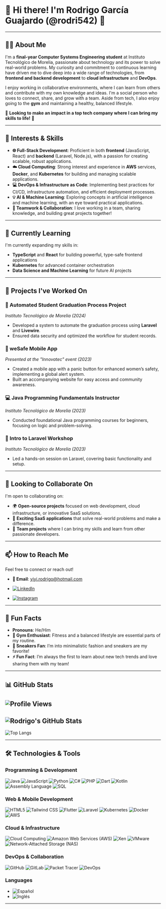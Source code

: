 # 🌟 Hi there! I'm Rodrigo García Guajardo (@rodri542) 🌟

---

## 👨‍💻 About Me

I'm a **final-year Computer Systems Engineering student** at Instituto Tecnológico de Morelia, passionate about technology and its power to solve real-world problems.
My curiosity and commitment to continuous learning have driven me to dive deep into a wide range of technologies, from **frontend and backend development** to **cloud infrastructure** and **DevOps**. 

I enjoy working in collaborative environments, where I can learn from others and contribute with my own knowledge and ideas.
I'm a social person who loves to connect, share, and grow with a team. Aside from tech, I also enjoy going to the **gym** and maintaining a healthy, balanced lifestyle.

🌟 **Looking to make an impact in a top tech company where I can bring my skills to life!** 🌟

---

## 👀 Interests & Skills

- **🌐 Full-Stack Development**: Proficient in both **frontend** (JavaScript, React) and **backend** (Laravel, Node.js), with a passion for creating scalable, robust applications.
- **☁️ Cloud Computing**: Strong interest and experience in **AWS** services, **Docker**, and **Kubernetes** for building and managing scalable applications.
- **💻 DevOps & Infrastructure as Code**: Implementing best practices for CI/CD, infrastructure automation, and efficient deployment processes.
- **💡 AI & Machine Learning**: Exploring concepts in artificial intelligence and machine learning, with an eye toward practical applications.
- **💼 Teamwork & Collaboration**: I love working in a team, sharing knowledge, and building great projects together!

---

## 🌱 Currently Learning

I'm currently expanding my skills in:
- **TypeScript** and **React** for building powerful, type-safe frontend applications
- **Kubernetes** for advanced container orchestration
- **Data Science and Machine Learning** for future AI projects

---

## 💼 Projects I've Worked On

### 🏫 Automated Student Graduation Process Project
*Instituto Tecnológico de Morelia (2024)*  
- Developed a system to automate the graduation process using **Laravel** and **Livewire**.
- Ensured data security and optimized the workflow for student records.

### 🔐 weSafe Mobile App
*Presented at the "Innovatec" event (2023)*  
- Created a mobile app with a panic button for enhanced women’s safety, implementing a global alert system.
- Built an accompanying website for easy access and community awareness.

### 💻 Java Programming Fundamentals Instructor
*Instituto Tecnológico de Morelia (2023)*  
- Conducted foundational Java programming courses for beginners, focusing on logic and problem-solving.

### 🚀 Intro to Laravel Workshop
*Instituto Tecnológico de Morelia (2023)*  
- Led a hands-on session on Laravel, covering basic functionality and setup.

---

## 💞️ Looking to Collaborate On
I'm open to collaborating on:
- 🌍 **Open-source projects** focused on web development, cloud infrastructure, or innovative SaaS solutions.
- 💼 **Exciting SaaS applications** that solve real-world problems and make a difference.
- 🤝 **Team projects** where I can bring my skills and learn from other passionate developers.

---

## 📫 How to Reach Me
Feel free to connect or reach out!
- **📧 Email**: [yiyi.rodrigo@hotmail.com](mailto:yiyi.rodrigo@hotmail.com)
  
- [![LinkedIn](https://img.shields.io/badge/LinkedIn-%230077B5.svg?style=for-the-badge&logo=linkedin&logoColor=white)](https://linkedin.com/in/rodrigarcia542)

- [![Instagram](https://img.shields.io/badge/Instagram-%23E4405F.svg?style=for-the-badge&logo=instagram&logoColor=white)](https://instagram.com/[rodrigo_yiyo_])


---

## 🎉 Fun Facts
- **Pronouns**: He/Him
- **💪 Gym Enthusiast**: Fitness and a balanced lifestyle are essential parts of my routine.
- **👟 Sneakers Fan**: I’m into minimalistic fashion and sneakers are my favorite!
- **⚡ Fun Fact**: I’m always the first to learn about new tech trends and love sharing them with my team!

---

## 📊 GitHub Stats
![Profile Views](https://komarev.com/ghpvc/?username=rodri542&color=blueviolet)
---
![Rodrigo's GitHub Stats](https://github-readme-stats.vercel.app/api?username=rodri542&show_icons=true&theme=radical)
---
![Top Langs](https://github-readme-stats.vercel.app/api/top-langs/?username=rodri542&layout=compact&theme=radical)

---

## 🛠️ Technologies & Tools
### Programming & Development
![Java](https://img.shields.io/badge/Java-%23ED8B00.svg?style=for-the-badge&logo=java&logoColor=white)
![JavaScript](https://img.shields.io/badge/JavaScript-%23F7DF1E.svg?style=for-the-badge&logo=javascript&logoColor=black)
![Python](https://img.shields.io/badge/Python-3776AB?style=for-the-badge&logo=python&logoColor=white)
![C#](https://img.shields.io/badge/C%23-%23239120.svg?style=for-the-badge&logo=c-sharp&logoColor=white)
![PHP](https://img.shields.io/badge/PHP-777BB4?style=for-the-badge&logo=php&logoColor=white)
![Dart](https://img.shields.io/badge/Dart-0175C2?style=for-the-badge&logo=dart&logoColor=white)
![Kotlin](https://img.shields.io/badge/Kotlin-0095D5?style=for-the-badge&logo=kotlin&logoColor=white)
![Assembly Language](https://img.shields.io/badge/Assembly%20Language-000000?style=for-the-badge)
![SQL](https://img.shields.io/badge/SQL-%2300f.svg?style=for-the-badge&logo=postgresql&logoColor=white)

### Web & Mobile Development
![HTML5](https://img.shields.io/badge/HTML5-E34F26?style=for-the-badge&logo=html5&logoColor=white)
![Tailwind CSS](https://img.shields.io/badge/Tailwind_CSS-38B2AC?style=for-the-badge&logo=tailwind-css&logoColor=white)
![Flutter](https://img.shields.io/badge/Flutter-02569B?style=for-the-badge&logo=flutter&logoColor=white)
![Laravel](https://img.shields.io/badge/Laravel-FF2D20?style=for-the-badge&logo=laravel&logoColor=white)
![Kubernetes](https://img.shields.io/badge/Kubernetes-326CE5?style=for-the-badge&logo=kubernetes&logoColor=white)
![Docker](https://img.shields.io/badge/Docker-2496ED?style=for-the-badge&logo=docker&logoColor=white)
![AWS](https://img.shields.io/badge/AWS-%23FF9900.svg?style=for-the-badge&logo=amazon-aws&logoColor=white)

### Cloud & Infrastructure
![Cloud Computing](https://img.shields.io/badge/Cloud%20Computing-IaaS-%2300A3E0?style=for-the-badge)
![Amazon Web Services (AWS)](https://img.shields.io/badge/Amazon%20Web%20Services-%23FF9900.svg?style=for-the-badge&logo=amazon-aws&logoColor=white)
![Xen](https://img.shields.io/badge/Xen-%230070BA.svg?style=for-the-badge)
![VMware](https://img.shields.io/badge/VMware-607078?style=for-the-badge&logo=vmware&logoColor=white)
![Network-Attached Storage (NAS)](https://img.shields.io/badge/NAS-0078D7?style=for-the-badge)

### DevOps & Collaboration
![GitHub](https://img.shields.io/badge/GitHub-181717?style=for-the-badge&logo=github&logoColor=white)
![GitLab](https://img.shields.io/badge/GitLab-FC6D26?style=for-the-badge&logo=gitlab&logoColor=white)
![Packet Tracer](https://img.shields.io/badge/Packet%20Tracer-0078D7?style=for-the-badge)
![DevOps](https://img.shields.io/badge/DevOps-007ACC?style=for-the-badge)

### Languages
- ![Español](https://img.shields.io/badge/Español-Native-%23FFCB2B?style=for-the-badge)
- ![Inglés](https://img.shields.io/badge/Inglés-Advanced-%23217C9A?style=for-the-badge)
  
---
<!---
rodri542/rodri542 is a ✨ special ✨ repository because its `README.md` (this file) appears on your GitHub profile.
You can click the Preview link to take a look at your changes.
--->
